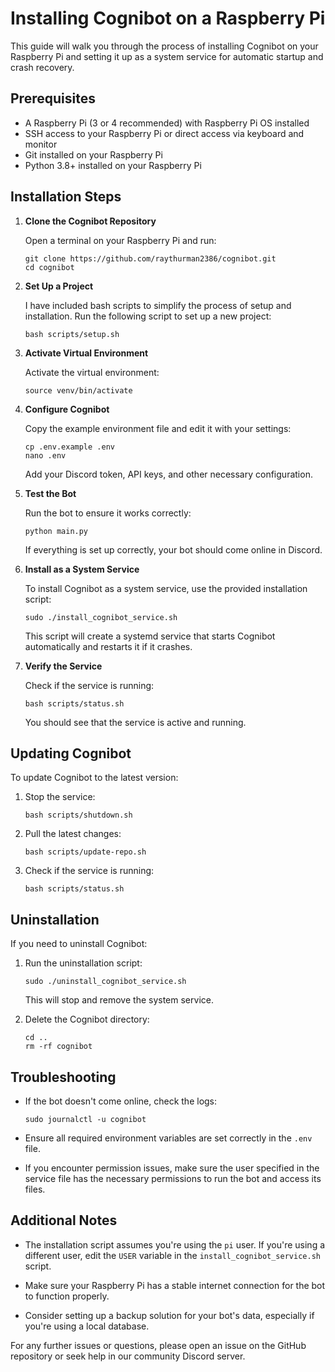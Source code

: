 # Installing Cognibot on a Raspberry Pi

This guide will walk you through the process of installing Cognibot on your Raspberry Pi and setting it up as a system service for automatic startup and crash recovery.

## Prerequisites

- A Raspberry Pi (3 or 4 recommended) with Raspberry Pi OS installed
- SSH access to your Raspberry Pi or direct access via keyboard and monitor
- Git installed on your Raspberry Pi
- Python 3.8+ installed on your Raspberry Pi

## Installation Steps

1. **Clone the Cognibot Repository**

   Open a terminal on your Raspberry Pi and run:

   ```
   git clone https://github.com/raythurman2386/cognibot.git
   cd cognibot
   ```

2. **Set Up a Project**

   I have included bash scripts to simplify the process of setup and installation. Run the following script to set up a new project:

   ```
   bash scripts/setup.sh
   ```

3. **Activate Virtual Environment**

   Activate the virtual environment:

   ```
   source venv/bin/activate
   ```

4. **Configure Cognibot**

   Copy the example environment file and edit it with your settings:

   ```
   cp .env.example .env
   nano .env
   ```

   Add your Discord token, API keys, and other necessary configuration.

5. **Test the Bot**

   Run the bot to ensure it works correctly:

   ```
   python main.py
   ```

   If everything is set up correctly, your bot should come online in Discord.

6. **Install as a System Service**

   To install Cognibot as a system service, use the provided installation script:

   ```
   sudo ./install_cognibot_service.sh
   ```

   This script will create a systemd service that starts Cognibot automatically and restarts it if it crashes.

7. **Verify the Service**

   Check if the service is running:

   ```
   bash scripts/status.sh
   ```

   You should see that the service is active and running.

## Updating Cognibot

To update Cognibot to the latest version:

1. Stop the service:

   ```
   bash scripts/shutdown.sh
   ```

2. Pull the latest changes:

   ```
   bash scripts/update-repo.sh
   ```

3. Check if the service is running:
   ```
   bash scripts/status.sh
   ```

## Uninstallation

If you need to uninstall Cognibot:

1. Run the uninstallation script:

   ```
   sudo ./uninstall_cognibot_service.sh
   ```

   This will stop and remove the system service.

2. Delete the Cognibot directory:
   ```
   cd ..
   rm -rf cognibot
   ```

## Troubleshooting

- If the bot doesn't come online, check the logs:

  ```
  sudo journalctl -u cognibot
  ```

- Ensure all required environment variables are set correctly in the `.env` file.

- If you encounter permission issues, make sure the user specified in the service file has the necessary permissions to run the bot and access its files.

## Additional Notes

- The installation script assumes you're using the `pi` user. If you're using a different user, edit the `USER` variable in the `install_cognibot_service.sh` script.

- Make sure your Raspberry Pi has a stable internet connection for the bot to function properly.

- Consider setting up a backup solution for your bot's data, especially if you're using a local database.

For any further issues or questions, please open an issue on the GitHub repository or seek help in our community Discord server.

